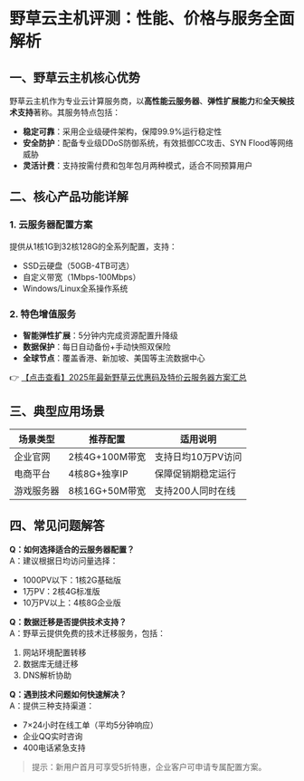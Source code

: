 # 野草云主机评测：性能、价格与服务全面解析

## 一、野草云主机核心优势

野草云主机作为专业云计算服务商，以**高性能云服务器**、**弹性扩展能力**和**全天候技术支持**著称。其服务特点包括：

- **稳定可靠**：采用企业级硬件架构，保障99.9%运行稳定性
- **安全防护**：配备专业级DDoS防御系统，有效抵御CC攻击、SYN Flood等网络威胁
- **灵活计费**：支持按需付费和包年包月两种模式，适合不同预算用户

## 二、核心产品功能详解

### 1. 云服务器配置方案
提供从1核1G到32核128G的全系列配置，支持：
- SSD云硬盘（50GB-4TB可选）
- 自定义带宽（1Mbps-100Mbps）
- Windows/Linux全系操作系统

### 2. 特色增值服务
- **智能弹性扩展**：5分钟内完成资源配置升降级
- **数据保护**：每日自动备份+手动快照双保险
- **全球节点**：覆盖香港、新加坡、美国等主流数据中心

👉 [【点击查看】2025年最新野草云优惠码及特价云服务器方案汇总](https://bit.ly/yecaoyun)

## 三、典型应用场景

| 场景类型 | 推荐配置 | 适用说明 |
|---------|---------|---------|
| 企业官网 | 2核4G+100M带宽 | 支持日均10万PV访问 |
| 电商平台 | 4核8G+独享IP | 保障促销期稳定运行 |
| 游戏服务器 | 8核16G+50M带宽 | 支持200人同时在线 |

## 四、常见问题解答

**Q：如何选择适合的云服务器配置？**  
A：建议根据日均访问量选择：  
- 1000PV以下：1核2G基础版  
- 1万PV：2核4G标准版  
- 10万PV以上：4核8G企业版  

**Q：数据迁移是否提供技术支持？**  
A：野草云提供免费的技术迁移服务，包括：  
1. 网站环境配置转移  
2. 数据库无缝迁移  
3. DNS解析协助  

**Q：遇到技术问题如何快速解决？**  
A：提供三种支持渠道：  
- 7×24小时在线工单（平均5分钟响应）  
- 企业QQ实时咨询  
- 400电话紧急支持  

> 提示：新用户首月可享受5折特惠，企业客户可申请专属配置方案。